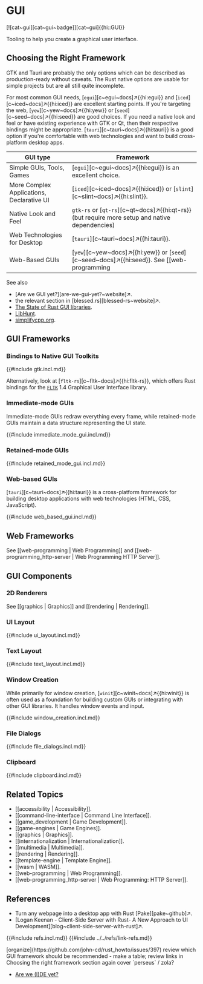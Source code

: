 # GUI

[![cat~gui][cat~gui~badge]][cat~gui]{{hi::GUI}}

Tooling to help you create a graphical user interface.

## Choosing the Right Framework

GTK and Tauri are probably the only options which can be described as production-ready without caveats. The Rust native options are usable for simple projects but are all still quite incomplete.

For most common GUI needs, [`egui`][c~egui~docs]↗{{hi:egui}} and [`iced`][c~iced~docs]↗{{hi:iced}} are excellent starting points. If you're targeting the web, [`yew`][c~yew~docs]↗{{hi:yew}} or [`seed`][c~seed~docs]↗{{hi:seed}} are good choices. If you need a native look and feel or have existing experience with GTK or Qt, then their respective bindings might be appropriate. [`tauri`][c~tauri~docs]↗{{hi:tauri}} is a good option if you're comfortable with web technologies and want to build cross-platform desktop apps.

| GUI type | Framework |
|---|---|
| Simple GUIs, Tools, Games | [`egui`][c~egui~docs]↗{{hi:egui}} is an excellent choice. |
| More Complex Applications, Declarative UI | [`iced`][c~iced~docs]↗{{hi:iced}} or [`slint`][c~slint~docs]↗{{hi:slint}}. |
| Native Look and Feel | `gtk-rs` or [`qt-rs`][c~qt~docs]↗{{hi:qt-rs}} (but require more setup and native dependencies) |
| Web Technologies for Desktop | [`tauri`][c~tauri~docs]↗{{hi:tauri}}. |
| Web-Based GUIs | [`yew`][c~yew~docs]↗{{hi:yew}} or [`seed`][c~seed~docs]↗{{hi:seed}}. See [[web-programming | Web Programming]] and [[web-programming_http-server | Web Programming: HTTP Server]] |

See also

- [Are we GUI yet?][are-we-gui-yet?~website]↗.
- the relevant section in [blessed.rs][blessed-rs~website]↗.
- [The State of Rust GUI libraries](https://blog.logrocket.com/state-rust-gui-libraries/).
- [LibHunt](https://www.libhunt.com/l/rust/topic/gui).
- [simplifycpp.org](https://simplifycpp.org/?id=a0507).

## GUI Frameworks

### Bindings to Native GUI Toolkits

{{#include gtk.incl.md}}

Alternatively, look at [`fltk-rs`][c~fltk~docs]↗{{hi:fltk-rs}}, which offers Rust bindings for the [`FLTK`](https://www.fltk.org) 1.4 Graphical User Interface library.

### Immediate-mode GUIs

Immediate-mode GUIs redraw everything every frame, while retained-mode GUIs maintain a data structure representing the UI state.

{{#include immediate_mode_gui.incl.md}}

### Retained-mode GUIs

{{#include retained_mode_gui.incl.md}}

### Web-based GUIs

[`tauri`][c~tauri~docs]↗{{hi:tauri}} is a cross-platform framework for building desktop applications with web technologies (HTML, CSS, JavaScript).

{{#include web_based_gui.incl.md}}

## Web Frameworks

See [[web-programming | Web Programming]] and [[web-programming_http-server | Web Programming HTTP Server]].

## GUI Components

### 2D Renderers

See [[graphics | Graphics]] and [[rendering | Rendering]].

### UI Layout

{{#include ui_layout.incl.md}}

### Text Layout

{{#include text_layout.incl.md}}

### Window Creation

While primarily for window creation, [`winit`][c~winit~docs]↗{{hi:winit}} is often used as a foundation for building custom GUIs or integrating with other GUI libraries. It handles window events and input.

{{#include window_creation.incl.md}}

### File Dialogs

{{#include file_dialogs.incl.md}}

### Clipboard

{{#include clipboard.incl.md}}

## Related Topics

- [[accessibility | Accessibility]].
- [[command-line-interface | Command Line Interface]].
- [[game_development | Game Development]].
- [[game-engines | Game Engines]].
- [[graphics | Graphics]].
- [[internationalization | Internationalization]].
- [[multimedia | Multimedia]].
- [[rendering | Rendering]].
- [[template-engine | Template Engine]].
- [[wasm | WASM]].
- [[web-programming | Web Programming]].
- [[web-programming_http-server | Web Programming: HTTP Server]].

## References

- Turn any webpage into a desktop app with Rust [Pake][pake~github]↗.
- [Logan Keenan - Client-Side Server with Rust- A New Approach to UI Development][blog~client-side-server-with-rust]↗.

{{#include refs.incl.md}}
{{#include ../../refs/link-refs.md}}

<div class="hidden">
[organize](https://github.com/john-cd/rust_howto/issues/397)
review which GUI framework should be recommended - make a table; review links in Choosing the right framework section again
cover `perseus` / zola?

- [Are we (I)DE yet?](https://areweideyet.com/)

</div>
